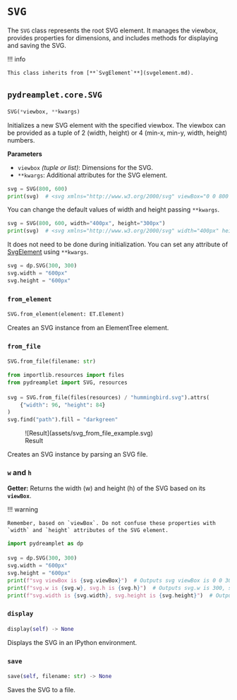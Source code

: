 # `SVG`

The `SVG` class represents the root SVG element. It manages the viewbox, provides properties for dimensions, and includes methods for displaying and saving the SVG.

!!! info

    This class inherits from [**`SvgElement`**](svgelement.md).

## <span class=class></span>`pydreamplet.core.SVG`

```py
SVG(*viewbox, **kwargs)
```

Initializes a new SVG element with the specified viewbox. The viewbox can be provided as a tuple of 2 (width, height) or 4 (min-x, min-y, width, height) numbers.

<span class="param">**Parameters**</span>

- `viewbox` *(tuple or list)*: Dimensions for the SVG.
- `**kwargs`: Additional attributes for the SVG element.

```py
svg = SVG(800, 600)
print(svg)  # <svg xmlns="http://www.w3.org/2000/svg" viewBox="0 0 800 600" width="800px" height="600px" />
```

You can change the default values of width and height passing `**kwargs`.

```py
svg = SVG(800, 600, width="400px", height="300px")
print(svg)  # <svg xmlns="http://www.w3.org/2000/svg" width="400px" height="300px" viewBox="0 0 800 600" />
```

It does not need to be done during initialization. You can set any attribute of [SvgElement](svgelement.md) using `**kwargs`.

```py
svg = dp.SVG(300, 300)
svg.width = "600px"
svg.height = "600px"
```

### <span class="meth"></span>`from_element`

```py
SVG.from_element(element: ET.Element)
```

Creates an SVG instance from an ElementTree element.

### <span class="meth"></span>`from_file`

```py
SVG.from_file(filename: str)
```

```py title="Usage example"
from importlib.resources import files
from pydreamplet import SVG, resources

svg = SVG.from_file(files(resources) / "hummingbird.svg").attrs(
    {"width": 96, "height": 84}
)
svg.find("path").fill = "darkgreen"
```

<figure class="light-dark-bg" markdown="span">
  ![Result](assets/svg_from_file_example.svg)
  <figcaption>Result</figcaption>
</figure>

Creates an SVG instance by parsing an SVG file.

### <span class="prop"></span>`w` and `h`

**Getter:** Returns the width (w) and height (h) of the SVG based on its **`viewBox`**.

!!! warning

    Remember, based on `viewBox`. Do not confuse these properties with `width` and `height` attributes of the SVG element.

```py
import pydreamplet as dp

svg = dp.SVG(300, 300)
svg.width = "600px"
svg.height = "600px"
print(f"svg viewBox is {svg.viewBox}")  # Outputs svg viewBox is 0 0 300 300
print(f"svg.w is {svg.w}, svg.h is {svg.h}")  # Outputs svg.w is 300, svg.h is 300
print(f"svg.width is {svg.width}, svg.height is {svg.height}")  # Outputs svg.width is 600px, svg.height is 600px
```

### <span class="meth"></span>`display`

```py
display(self) -> None
```

Displays the SVG in an IPython environment.

### <span class="meth"></span>`save`

```py
save(self, filename: str) -> None
```

Saves the SVG to a file.
